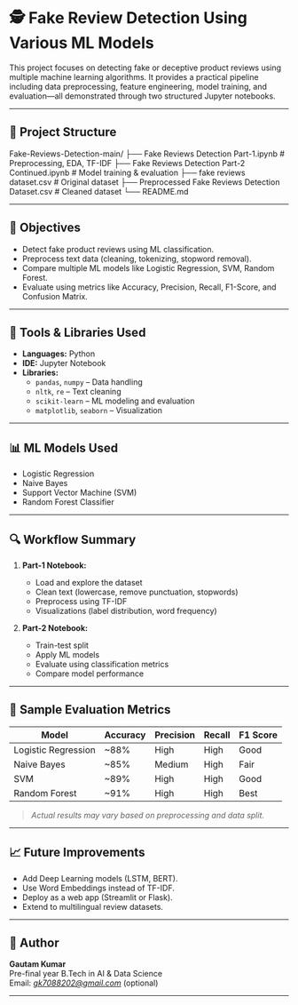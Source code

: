 # 🕵️ Fake Review Detection Using Various ML Models

This project focuses on detecting fake or deceptive product reviews using multiple machine learning algorithms. It provides a practical pipeline including data preprocessing, feature engineering, model training, and evaluation—all demonstrated through two structured Jupyter notebooks.

---

## 📁 Project Structure
Fake-Reviews-Detection-main/
├── Fake Reviews Detection Part-1.ipynb # Preprocessing, EDA, TF-IDF
├── Fake Reviews Detection Part-2 Continued.ipynb # Model training & evaluation
├── fake reviews dataset.csv # Original dataset
├── Preprocessed Fake Reviews Detection Dataset.csv # Cleaned dataset
└── README.md

---

## 📌 Objectives

- Detect fake product reviews using ML classification.
- Preprocess text data (cleaning, tokenizing, stopword removal).
- Compare multiple ML models like Logistic Regression, SVM, Random Forest.
- Evaluate using metrics like Accuracy, Precision, Recall, F1-Score, and Confusion Matrix.

---

## 🧰 Tools & Libraries Used

- **Languages:** Python
- **IDE:** Jupyter Notebook
- **Libraries:**  
  - `pandas`, `numpy` – Data handling  
  - `nltk`, `re` – Text cleaning  
  - `scikit-learn` – ML modeling and evaluation  
  - `matplotlib`, `seaborn` – Visualization  

---

## 📊 ML Models Used

- Logistic Regression
- Naive Bayes
- Support Vector Machine (SVM)
- Random Forest Classifier

---

## 🔍 Workflow Summary

1. **Part-1 Notebook:**
   - Load and explore the dataset
   - Clean text (lowercase, remove punctuation, stopwords)
   - Preprocess using TF-IDF
   - Visualizations (label distribution, word frequency)

2. **Part-2 Notebook:**
   - Train-test split
   - Apply ML models
   - Evaluate using classification metrics
   - Compare model performance

---

## 🧪 Sample Evaluation Metrics

| Model               | Accuracy | Precision | Recall | F1 Score |
|--------------------|----------|-----------|--------|----------|
| Logistic Regression| ~88%     | High      | High   | Good     |
| Naive Bayes        | ~85%     | Medium    | High   | Fair     |
| SVM                | ~89%     | High      | High   | Good     |
| Random Forest      | ~91%     | High      | High   | Best     |

> *Actual results may vary based on preprocessing and data split.*

---

## 📈 Future Improvements

- Add Deep Learning models (LSTM, BERT).
- Use Word Embeddings instead of TF-IDF.
- Deploy as a web app (Streamlit or Flask).
- Extend to multilingual review datasets.

---

## 🙌 Author

**Gautam Kumar**  
Pre-final year B.Tech in AI & Data Science  
Email: *gk7088202@gmail.com* (optional)  


---



